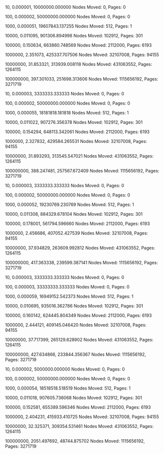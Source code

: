 10, 0.000001, 10000000.000000
Nodes Moved: 0, Pages: 0

100, 0.000002, 50000000.000000
Nodes Moved: 0, Pages: 0

1000, 0.000051, 19607843.137255
Nodes Moved: 512, Pages: 1

10000, 0.011095, 901306.894998
Nodes Moved: 102912, Pages: 301

100000, 0.150634, 663860.748569
Nodes Moved: 2112000, Pages: 6193

1000000, 2.351073, 425337.707506
Nodes Moved: 32107008, Pages: 94155

10000000, 31.853321, 313939.008118
Nodes Moved: 431063552, Pages: 1264115

100000000, 397.301033, 251698.313606
Nodes Moved: 1115656192, Pages: 3271719

10, 0.000003, 3333333.333333
Nodes Moved: 0, Pages: 0

100, 0.000002, 50000000.000000
Nodes Moved: 0, Pages: 0

1000, 0.000055, 18181818.181818
Nodes Moved: 512, Pages: 1

10000, 0.011022, 907276.356378
Nodes Moved: 102912, Pages: 301

100000, 0.154294, 648113.342061
Nodes Moved: 2112000, Pages: 6193

1000000, 2.327832, 429584.265531
Nodes Moved: 32107008, Pages: 94155

10000000, 31.893293, 313545.547021
Nodes Moved: 431063552, Pages: 1264115

100000000, 388.247481, 257567.672409
Nodes Moved: 1115656192, Pages: 3271719

10, 0.000003, 3333333.333333
Nodes Moved: 0, Pages: 0

100, 0.000002, 50000000.000000
Nodes Moved: 0, Pages: 0

1000, 0.000052, 19230769.230769
Nodes Moved: 512, Pages: 1

10000, 0.011308, 884329.678104
Nodes Moved: 102912, Pages: 301

100000, 0.178001, 561794.596660
Nodes Moved: 2112000, Pages: 6193

1000000, 2.456686, 407052.427539
Nodes Moved: 32107008, Pages: 94155

10000000, 37.934829, 263609.992812
Nodes Moved: 431063552, Pages: 1264115

100000000, 417.363338, 239599.387141
Nodes Moved: 1115656192, Pages: 3271719

10, 0.000003, 3333333.333333
Nodes Moved: 0, Pages: 0

100, 0.000003, 33333333.333333
Nodes Moved: 0, Pages: 0

1000, 0.000059, 16949152.542373
Nodes Moved: 512, Pages: 1

10000, 0.010695, 935016.362786
Nodes Moved: 102912, Pages: 301

100000, 0.160142, 624445.804349
Nodes Moved: 2112000, Pages: 6193

1000000, 2.444121, 409145.046420
Nodes Moved: 32107008, Pages: 94155

10000000, 37.717399, 265129.628902
Nodes Moved: 431063552, Pages: 1264115

100000000, 427.634866, 233844.356367
Nodes Moved: 1115656192, Pages: 3271719

10, 0.000002, 5000000.000000
Nodes Moved: 0, Pages: 0

100, 0.000002, 50000000.000000
Nodes Moved: 0, Pages: 0

1000, 0.000054, 18518518.518519
Nodes Moved: 512, Pages: 1

10000, 0.011018, 907605.736068
Nodes Moved: 102912, Pages: 301

100000, 0.152581, 655389.596346
Nodes Moved: 2112000, Pages: 6193

1000000, 2.404231, 415933.410725
Nodes Moved: 32107008, Pages: 94155

10000000, 32.325371, 309354.531461
Nodes Moved: 431063552, Pages: 1264115

100000000, 2051.497692, 48744.875702
Nodes Moved: 1115656192, Pages: 3271719

